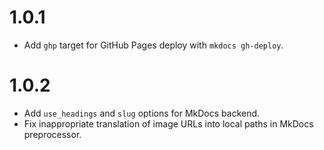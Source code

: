# 1.0.1

-   Add `ghp` target for GitHub Pages deploy with `mkdocs gh-deploy`.


# 1.0.2

-   Add `use_headings` and `slug` options for MkDocs backend.
-   Fix inappropriate translation of image URLs into local paths in MkDocs preprocessor.
